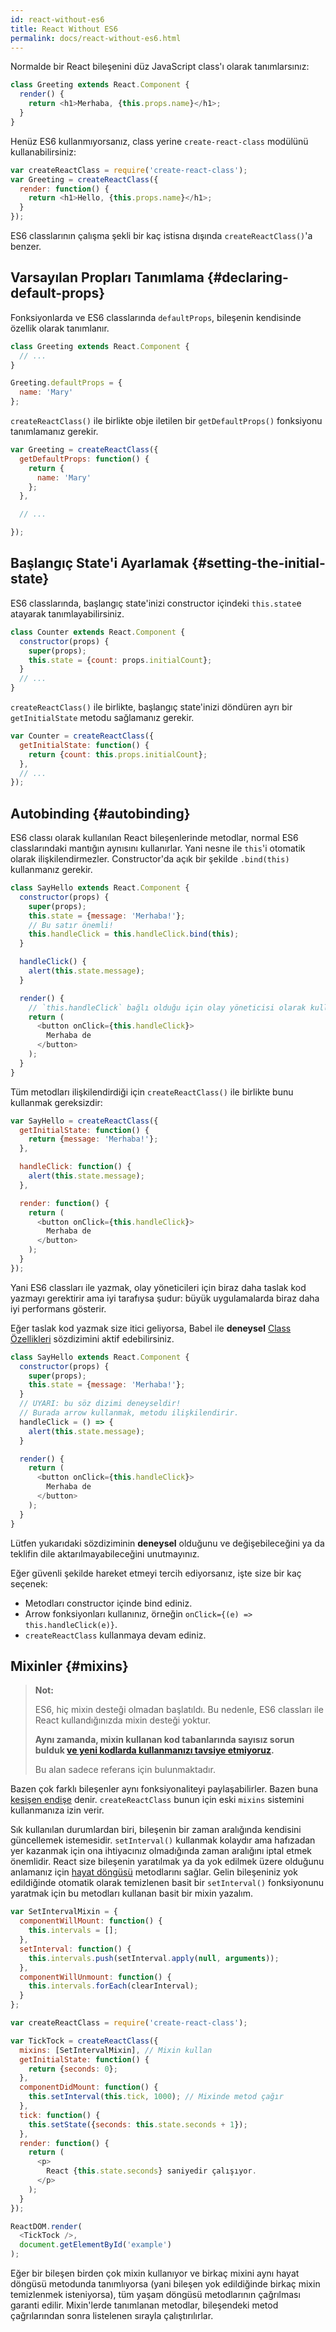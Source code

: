 ```yaml
---
id: react-without-es6
title: React Without ES6
permalink: docs/react-without-es6.html
---
```


Normalde bir React bileşenini düz JavaScript class'ı olarak tanımlarsınız:

```javascript
class Greeting extends React.Component {
  render() {
    return <h1>Merhaba, {this.props.name}</h1>;
  }
}
```

Henüz ES6 kullanmıyorsanız, class yerine `create-react-class` modülünü kullanabilirsiniz:

```javascript
var createReactClass = require('create-react-class');
var Greeting = createReactClass({
  render: function() {
    return <h1>Hello, {this.props.name}</h1>;
  }
});
```

ES6 classlarının çalışma şekli bir kaç istisna dışında `createReactClass()`'a benzer.

## Varsayılan Propları Tanımlama {#declaring-default-props}

Fonksiyonlarda ve ES6 classlarında `defaultProps`, bileşenin kendisinde özellik olarak tanımlanır.

```javascript
class Greeting extends React.Component {
  // ...
}

Greeting.defaultProps = {
  name: 'Mary'
};
```

`createReactClass()` ile birlikte obje iletilen bir `getDefaultProps()` fonksiyonu tanımlamanız gerekir.

```javascript
var Greeting = createReactClass({
  getDefaultProps: function() {
    return {
      name: 'Mary'
    };
  },

  // ...

});
```

## Başlangıç State'i Ayarlamak {#setting-the-initial-state}

ES6 classlarında, başlangıç state'inizi constructor içindeki `this.state`e atayarak tanımlayabilirsiniz.

```javascript
class Counter extends React.Component {
  constructor(props) {
    super(props);
    this.state = {count: props.initialCount};
  }
  // ...
}
```

`createReactClass()` ile birlikte, başlangıç state'inizi döndüren ayrı bir `getInitialState` metodu sağlamanız gerekir.

```javascript
var Counter = createReactClass({
  getInitialState: function() {
    return {count: this.props.initialCount};
  },
  // ...
});
```

## Autobinding {#autobinding}

ES6 classı olarak kullanılan React bileşenlerinde metodlar, normal ES6 classlarındaki mantığın aynısını kullanırlar. Yani nesne ile `this`'i otomatik olarak ilişkilendirmezler. Constructor'da açık bir şekilde `.bind(this)` kullanmanız gerekir.

```javascript
class SayHello extends React.Component {
  constructor(props) {
    super(props);
    this.state = {message: 'Merhaba!'};
    // Bu satır önemli!
    this.handleClick = this.handleClick.bind(this);
  }

  handleClick() {
    alert(this.state.message);
  }

  render() {
    // `this.handleClick` bağlı olduğu için olay yöneticisi olarak kullanabiliriz.
    return (
      <button onClick={this.handleClick}>
        Merhaba de
      </button>
    );
  }
}
```

Tüm metodları ilişkilendirdiği için `createReactClass()` ile birlikte bunu kullanmak gereksizdir:

```javascript
var SayHello = createReactClass({
  getInitialState: function() {
    return {message: 'Merhaba!'};
  },

  handleClick: function() {
    alert(this.state.message);
  },

  render: function() {
    return (
      <button onClick={this.handleClick}>
        Merhaba de
      </button>
    );
  }
});
```

Yani ES6 classları ile yazmak, olay yöneticileri için biraz daha taslak kod yazmayı gerektirir ama iyi tarafıysa şudur: büyük uygulamalarda biraz daha iyi performans gösterir.

Eğer taslak kod yazmak size itici geliyorsa, Babel ile **deneysel** [Class Özellikleri](https://babeljs.io/docs/plugins/transform-class-properties/) sözdizimini aktif edebilirsiniz.


```javascript
class SayHello extends React.Component {
  constructor(props) {
    super(props);
    this.state = {message: 'Merhaba!'};
  }
  // UYARI: bu söz dizimi deneyseldir!
  // Burada arrow kullanmak, metodu ilişkilendirir.
  handleClick = () => {
    alert(this.state.message);
  }

  render() {
    return (
      <button onClick={this.handleClick}>
        Merhaba de
      </button>
    );
  }
}
```
Lütfen yukarıdaki sözdiziminin **deneysel** olduğunu ve değişebileceğini ya da teklifin dile aktarılmayabileceğini unutmayınız.

Eğer güvenli şekilde hareket etmeyi tercih ediyorsanız, işte size bir kaç seçenek:

* Metodları constructor içinde bind ediniz.
* Arrow fonksiyonları kullanınız, örneğin `onClick={(e) => this.handleClick(e)}`.
* `createReactClass` kullanmaya devam ediniz.

## Mixinler {#mixins}

>**Not:**
>
>ES6, hiç mixin desteği olmadan başlatıldı. Bu nedenle, ES6 classları ile React kullandığınızda mixin desteği yoktur.
>
>**Aynı zamanda, mixin kullanan kod tabanlarında sayısız sorun bulduk [ve yeni kodlarda kullanmanızı tavsiye etmiyoruz](/blog/2016/07/13/mixins-considered-harmful.html).**
>
>Bu alan sadece referans için bulunmaktadır.

Bazen çok farklı bileşenler aynı fonksiyonaliteyi paylaşabilirler. Bazen buna [kesişen endişe](https://eksisozluk.com/aspect-oriented-programming--574712?nr=true&rf=cross%20cutting%20concern) denir. `createReactClass` bunun için eski `mixins` sistemini kullanmanıza izin verir.

Sık kullanılan durumlardan biri, bileşenin bir zaman aralığında kendisini güncellemek istemesidir. `setInterval()` kullanmak kolaydır ama hafızadan yer kazanmak için ona ihtiyacınız olmadığında zaman aralığını iptal etmek önemlidir. React size bileşenin yaratılmak ya da yok edilmek üzere olduğunu anlamanız için [hayat döngüsü](/docs/react-component.html#the-component-lifecycle) metodlarını sağlar. Gelin bileşeniniz yok edildiğinde otomatik olarak temizlenen basit bir `setInterval()` fonksiyonunu yaratmak için bu metodları kullanan basit bir mixin yazalım.

```javascript
var SetIntervalMixin = {
  componentWillMount: function() {
    this.intervals = [];
  },
  setInterval: function() {
    this.intervals.push(setInterval.apply(null, arguments));
  },
  componentWillUnmount: function() {
    this.intervals.forEach(clearInterval);
  }
};

var createReactClass = require('create-react-class');

var TickTock = createReactClass({
  mixins: [SetIntervalMixin], // Mixin kullan
  getInitialState: function() {
    return {seconds: 0};
  },
  componentDidMount: function() {
    this.setInterval(this.tick, 1000); // Mixinde metod çağır
  },
  tick: function() {
    this.setState({seconds: this.state.seconds + 1});
  },
  render: function() {
    return (
      <p>
        React {this.state.seconds} saniyedir çalışıyor.
      </p>
    );
  }
});

ReactDOM.render(
  <TickTock />,
  document.getElementById('example')
);
```

Eğer bir bileşen birden çok mixin kullanıyor ve birkaç mixini aynı hayat döngüsü metodunda tanımlıyorsa (yani bileşen yok edildiğinde birkaç mixin temizlenmek isteniyorsa), tüm yaşam döngüsü metodlarının çağrılması garanti edilir. Mixin'lerde tanımlanan metodlar, bileşendeki metod çağrılarından sonra listelenen sırayla çalıştırılırlar.
